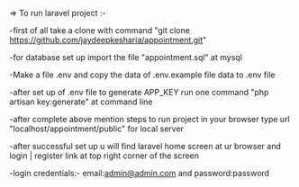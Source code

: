 => To run laravel project :-


-first of all take a clone with command "git clone https://github.com/jaydeepkesharia/appointment.git"

-for database set up import the file "appointment.sql" at mysql

-Make a file .env and copy the data of .env.example file data to .env file 

-after set up of .env file to generate APP_KEY run one command "php artisan key:generate" at command line

-after complete above mention steps to run project in your browser type url "localhost/appointment/public" for local server

-after successful set up u will find laravel home screen at ur browser and login | register link at top right corner of the screen

-login credentials:- email:admin@admin.com and password:password

